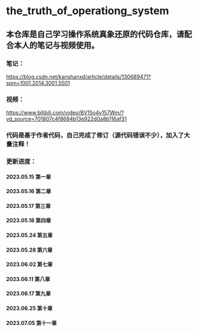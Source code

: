 # the_truth_of_operationg_system

## 本仓库是自己学习操作系统真象还原的代码仓库，请配合本人的笔记与视频使用。

### 笔记：

https://blog.csdn.net/kanshanxd/article/details/130689471?spm=1001.2014.3001.5501

### 视频：

https://www.bilibili.com/video/BV15o4y157Wm/?vd_source=701807c4f8684b13e922d0a8b116af31

### 代码是基于作者代码，自己完成了修订（源代码错误不少），加入了大量注释！

### 更新进度：

#### 2023.05.15 第一章

#### 2023.05.16 第二章

#### 2023.05.17 第三章

#### 2023.05.18 第四章

#### 2023.05.24 第五章

#### 2023.05.28 第六章

#### 2023.06.02 第七章

#### 2023.06.11 第八章

#### 2023.06.17 第九章

#### 2023.06.25 第十章

#### 2023.07.05 第十一章